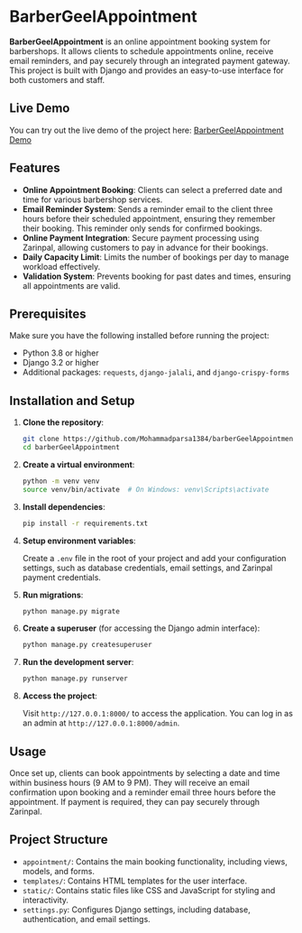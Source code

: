 # BarberGeelAppointment

**BarberGeelAppointment** is an online appointment booking system for barbershops. It allows clients to schedule appointments online, receive email reminders, and pay securely through an integrated payment gateway. This project is built with Django and provides an easy-to-use interface for both customers and staff.

## Live Demo

You can try out the live demo of the project here: [BarberGeelAppointment Demo](https://barber-appointment.liara.run/)

## Features

- **Online Appointment Booking**: Clients can select a preferred date and time for various barbershop services.
- **Email Reminder System**: Sends a reminder email to the client three hours before their scheduled appointment, ensuring they remember their booking. This reminder only sends for confirmed bookings.
- **Online Payment Integration**: Secure payment processing using Zarinpal, allowing customers to pay in advance for their bookings.
- **Daily Capacity Limit**: Limits the number of bookings per day to manage workload effectively.
- **Validation System**: Prevents booking for past dates and times, ensuring all appointments are valid.

## Prerequisites

Make sure you have the following installed before running the project:

- Python 3.8 or higher
- Django 3.2 or higher
- Additional packages: `requests`, `django-jalali`, and `django-crispy-forms`

## Installation and Setup

1. **Clone the repository**:

    ```bash
    git clone https://github.com/Mohammadparsa1384/barberGeelAppointment.git
    cd barberGeelAppointment
    ```

2. **Create a virtual environment**:

    ```bash
    python -m venv venv
    source venv/bin/activate  # On Windows: venv\Scripts\activate
    ```

3. **Install dependencies**:

    ```bash
    pip install -r requirements.txt
    ```

4. **Setup environment variables**:

    Create a `.env` file in the root of your project and add your configuration settings, such as database credentials, email settings, and Zarinpal payment credentials.

5. **Run migrations**:

    ```bash
    python manage.py migrate
    ```

6. **Create a superuser** (for accessing the Django admin interface):

    ```bash
    python manage.py createsuperuser
    ```

7. **Run the development server**:

    ```bash
    python manage.py runserver
    ```

8. **Access the project**:

    Visit `http://127.0.0.1:8000/` to access the application. You can log in as an admin at `http://127.0.0.1:8000/admin`.

## Usage

Once set up, clients can book appointments by selecting a date and time within business hours (9 AM to 9 PM). They will receive an email confirmation upon booking and a reminder email three hours before the appointment. If payment is required, they can pay securely through Zarinpal.

## Project Structure

- `appointment/`: Contains the main booking functionality, including views, models, and forms.
- `templates/`: Contains HTML templates for the user interface.
- `static/`: Contains static files like CSS and JavaScript for styling and interactivity.
- `settings.py`: Configures Django settings, including database, authentication, and email settings.

